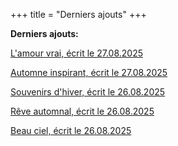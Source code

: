 +++
title = "Derniers ajouts"
+++

**Derniers ajouts:**

[L'amour vrai, écrit le 27.08.2025](./seasons/28_vingt_huitieme_saison/l_amour_vrai)

[Automne inspirant, écrit le 27.08.2025](./seasons/28_vingt_huitieme_saison/automne_inspirant)

[Souvenirs d'hiver, écrit le 26.08.2025](./seasons/28_vingt_huitieme_saison/souvenirs_d_hiver)

[Rêve automnal, écrit le 26.08.2025](./seasons/28_vingt_huitieme_saison/reve_automnal)

[Beau ciel, écrit le 26.08.2025](./seasons/28_vingt_huitieme_saison/beau_ciel)
